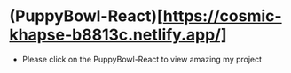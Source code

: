 # (PuppyBowl-React)[https://cosmic-khapse-b8813c.netlify.app/]
- Please click on the PuppyBowl-React to view amazing my project 
